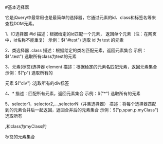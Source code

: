 #基本选择器

它是jQuery中最常用也是最简单的选择器，它通过元素的id、class和标签名等来查找DOM元素。

1、ID选择器 #id
描述：根据给定的id匹配一个元素， 返回单个元素（注：在网页中，id名称不能重复）
示例：$("#test") 选取 id 为 test 的元素

2、类选择器 .class
描述：根据给定的类名匹配元素，返回元素集合
示例：$(".test") 选取所有class为test的元素

3、元素(标签)选择器 element
描述：根据给定的元素名匹配元素，返回元素集合
示例：$("p") 选取所有的<p>元素 $("div") :选取所有的div标签

4、*
描述：匹配所有元素，返回元素集合
示例：$("*") 选取所有的元素

5、selector1，selector2,...,selectorN（并集选择器）
描述：将每个选择器匹配到的元素合并后一起返回，返回合并后的元素集合
示例：$("p,span,p.myClass") 选取所有<p>,<span>和class为myClass的<p>标签的元素集合